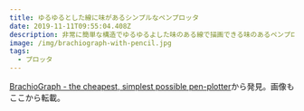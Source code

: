 ```yaml
---
title: ゆるゆるとした線に味があるシンプルなペンプロッタ
date: 2019-11-11T09:55:04.408Z
description: 非常に簡単な構造でゆるゆるよした味のある線で描画できる味のあるペンプロッタの作例を紹介します。
image: /img/brachiograph-with-pencil.jpg
tags:
  - プロッタ
---
```

[BrachioGraph - the cheapest, simplest possible pen-plotter](https://brachiograph.readthedocs.io/en/latest/)から発見。画像もここから転載。
